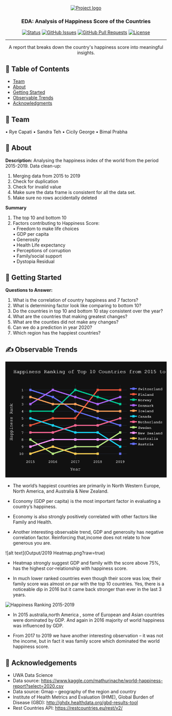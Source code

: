 <p align="center">
  <a href="" rel="noopener">
 <img width=200px height=200px src="https://i.imgur.com/6wj0hh6.jpg" alt="Project logo"></a>
</p>

<h3 align="center">EDA: Analysis of Happiness Score of the Countries</h3>

<div align="center">

[![Status](https://img.shields.io/badge/status-active-success.svg)]()
[![GitHub Issues](https://img.shields.io/github/issues/kylelobo/The-Documentation-Compendium.svg)](https://github.com/kylelobo/The-Documentation-Compendium/issues)
[![GitHub Pull Requests](https://img.shields.io/github/issues-pr/kylelobo/The-Documentation-Compendium.svg)](https://github.com/kylelobo/The-Documentation-Compendium/pulls)
[![License](https://img.shields.io/badge/license-MIT-blue.svg)](/LICENSE)

</div>

---

<p align="center">  A report that breaks down the country's happiness score into meaningful insights.
    <br> 
</p>

## 📝 Table of Contents

- [Team](#Team)
- [About](#about)
- [Getting Started](#getting_started)
- [Observable Trends](#trends)
- [Acknowledgments](#acknowledgement)

## 🧐 Team <a name = "Team"></a>
•	Rye Capati
•	Sandra Teh
•	Cicily George
•	Bimal Prabha

## 🧐 About <a name = "about"></a>
**Description:**
Analysing the happiness index of the world from the period 2015-2019.
Data clean-up:
1.	Merging data from 2015 to 2019
2.	Check for duplication
3.	Check for invalid value
4.	Make sure the data frame is consistent for all the data set.
5.	Make sure no rows accidentally deleted


**Summary**
1.	The top 10 and bottom 10 <br>
2.	Factors contributing to Happiness Score: <br>
    •	Freedom to make life choices <br>
    •	GDP per capita <br>
    •	Generosity <br>
    •	Health Life expectancy <br>
    •	Perceptions of corruption <br>
    •	Family/social support <br>
    •	Dystopia Residual <br>

## 🏁 Getting Started <a name = "getting_started"></a>

**Questions to Answer:** <br>
1.	What is the correlation of country happiness and 7 factors?
2.	What is determining factor look like comparing to bottom 10?
3.	Do the countries in top 10 and bottom 10 stay consistent over the year?
4.	What are the countries that making greatest changes?
5.	What are the counties did not make any changes?
6.	Can we do a prediction in year 2020?
7.	Which region has the happiest countries?


## ✍️ Observable Trends <a name = "trends"></a>

![Happiness Ranking 2015-2019](Output/ranking.png)
* The world’s happiest countries are primarily in North Western Europe, North America, and Australia & New Zealand. 

* Economy (GDP per capita) is the most important factor in evaluating a country’s happiness.

* Economy is also strongly positively correlated with other factors like Family and Health. 

* Another interesting observable trend, GDP and generosity has negative correlation factor. Reinforcing that,income does not relate to how generous you are.

![alt text](Output/2019 Heatmap.png?raw=true)

*	Heatmap strongly suggest GDP and family with the score above 75%, has the highest cor-relationship with happiness score.

* In much lower ranked countries even though their score was low, their family score was almost on par with the top 10 countries. Yes, there is a noticeable dip in 2016 but it came back stronger than ever in the last 3 years.

![Happiness Ranking 2015-2019](https://github.com/UWA-Project-1/UWA-Project/2019_TopBottom_Analysis.png)

* In 2015  australia,north America  , some of European  and Asian countries were dominated by GDP. And again in 2016 majority of world happiness was influenced by GDP.

* From 2017 to 2019 we have another interesting observation – it was not the income, but in fact it was family score which dominated the world happiness score.

## 🎉 Acknowledgements <a name = "acknowledgement"></a>
- UWA Data Science
- Data source: https://www.kaggle.com/mathurinache/world-happiness-report?select=2020.csv
- Data source: Gmap – geography of the region and country
- Institute of Health Metrics and Evaluation (IHME), Global Burden of Disease (GBD): http://ghdx.healthdata.org/gbd-results-tool
- Rest Countries API: https://restcountries.eu/rest/v2/

